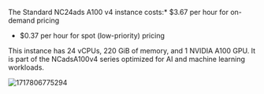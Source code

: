 The Standard NC24ads A100 v4 instance costs:* $3.67 per hour for on-demand pricing

* $0.37 per hour for spot (low-priority) pricing[](https://instances.vantage.sh/azure/vm/nc24ads-v4)

This instance has 24 vCPUs, 220 GiB of memory, and 1 NVIDIA A100 GPU. It is part of the NCadsA100v4 series optimized for AI and machine learning workloads.

![1717806775294](image/gpu-cost/1717806775294.png)
